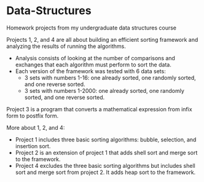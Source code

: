 # Data-Structures
Homework projects from my undergraduate data structures course

Projects 1, 2, and 4 are all about building an efficient sorting framework and analyzing the results of running the algorithms. 
  - Analysis consists of looking at the number of comparisons and exchanges that each algorithm must perform to sort the data.
  - Each version of the framework was tested with 6 data sets:
      - 3 sets with numbers 1-16: one already sorted, one randomly sorted, and one reverse sorted.
      - 3 sets with numbers 1-2000: one already sorted, one randomly sorted, and one reverse sorted.

Project 3 is a program that converts a mathematical expression from infix form to postfix form.

More about 1, 2, and 4:

  - Project 1 includes three basic sorting algorithms: bubble, selection, and insertion sort. 
  - Project 2 is an extension of project 1 that adds shell sort and merge sort to the framework.
  - Project 4 excludes the three basic sorting algorithms but includes shell sort and merge sort from project 2. It adds heap sort to the framework.
